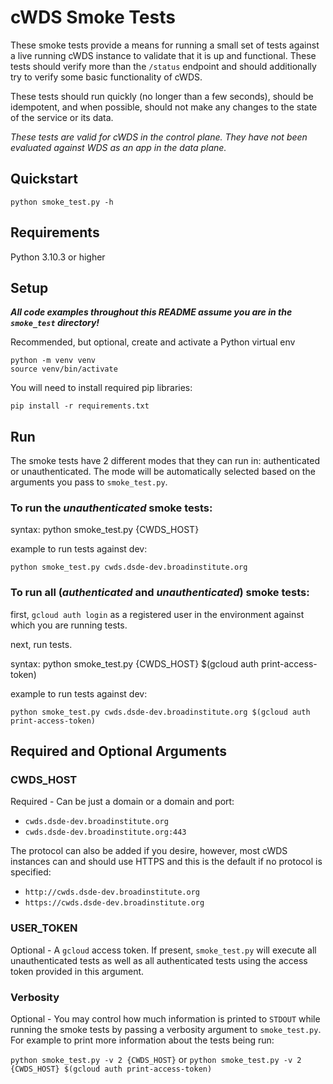 # cWDS Smoke Tests

These smoke tests provide a means for running a small set of tests against a live running cWDS
instance to validate that it is up and functional. These tests should verify more than the `/status`
endpoint and should additionally try to verify some basic functionality of cWDS.

These tests should run quickly (no longer than a few seconds), should be idempotent, and when
possible, should not make any changes to the state of the service or its data.

_These tests are valid for cWDS in the control plane. They have not been evaluated against WDS as an
app in the data plane._

## Quickstart

```
python smoke_test.py -h
```

## Requirements

Python 3.10.3 or higher

## Setup

**_All code examples throughout this README assume you are in the `smoke_test` directory!_**

Recommended, but optional, create and activate a Python virtual env

```
python -m venv venv
source venv/bin/activate
```

You will need to install required pip libraries:

```pip install -r requirements.txt```

## Run

The smoke tests have 2 different modes that they can run in: authenticated or unauthenticated. The
mode will be automatically selected based on the arguments you pass to `smoke_test.py`.

### To run the _unauthenticated_ smoke tests:

syntax: python smoke_test.py {CWDS_HOST}

example to run tests against dev:

```python smoke_test.py cwds.dsde-dev.broadinstitute.org```

### To run all (_authenticated_ and _unauthenticated_) smoke tests:

first, `gcloud auth login` as a registered user in the environment against which you are running
tests.

next, run tests.

syntax: python smoke_test.py {CWDS_HOST} $(gcloud auth print-access-token)

example to run tests against dev:

```python smoke_test.py cwds.dsde-dev.broadinstitute.org $(gcloud auth print-access-token)```

## Required and Optional Arguments

### CWDS_HOST

Required - Can be just a domain or a domain and port:

* `cwds.dsde-dev.broadinstitute.org`
* `cwds.dsde-dev.broadinstitute.org:443`

The protocol can also be added if you desire, however, most cWDS instances can and should use HTTPS
and this is the default if no protocol is specified:

* `http://cwds.dsde-dev.broadinstitute.org`
* `https://cwds.dsde-dev.broadinstitute.org`

### USER_TOKEN

Optional - A `gcloud` access token. If present, `smoke_test.py` will execute all unauthenticated
tests as well as all authenticated tests using the access token provided in this argument.

### Verbosity

Optional - You may control how much information is printed to `STDOUT` while running the smoke tests
by passing a verbosity argument to `smoke_test.py`. For example to print more information about the
tests being
run:

```python smoke_test.py -v 2 {CWDS_HOST}```
or
```python smoke_test.py -v 2 {CWDS_HOST} $(gcloud auth print-access-token)```

